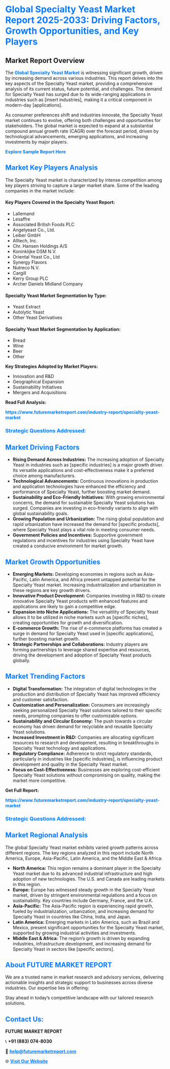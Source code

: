 <h1 style="color: #007BFF;">Global Specialty Yeast Market Report 2025-2033: Driving Factors, Growth Opportunities, and Key Players</h1>

<section id="overview">
<h2>Market Report Overview</h2>
<p>The <a href="https://www.futuremarketreport.com/industry-report/specialty-yeast-market" style="color: #007BFF; text-decoration: none;"><strong>Global Specialty Yeast Market</strong></a> is witnessing significant growth, driven by increasing demand across various industries. This report delves into the key aspects of the Specialty Yeast market, providing a comprehensive analysis of its current status, future potential, and challenges. The demand for Specialty Yeast has surged due to its wide-ranging applications in industries such as [insert industries], making it a critical component in modern-day [applications].</p>
<p>As consumer preferences shift and industries innovate, the Specialty Yeast market continues to evolve, offering both challenges and opportunities for stakeholders. The global market is expected to expand at a substantial compound annual growth rate (CAGR) over the forecast period, driven by technological advancements, emerging applications, and increasing investments by major players.</p>
</section>

<section id="overview">
<p><a href="https://www.futuremarketreport.com/request-sample/reportId=60219" style="color: #007BFF; text-decoration: none;"><strong>Explore Sample Report Here</strong></a></p>
</section>

<section id="key-players">
<h2 style="color: #007BFF;">Market Key Players Analysis</h2>
<p>The Specialty Yeast market is characterized by intense competition among key players striving to capture a larger market share. Some of the leading companies in the market include:</p>
<h4>Key Players Covered in the Specialty Yeast Report:</h4>
<ul><li>Lallemand</li><li>Lesaffre</li><li>Associated British Foods PLC</li><li>Angelyeast Co., Ltd.</li><li>Leiber GmbH</li><li>Alltech, Inc.</li><li>Chr. Hansen Holdings A/S</li><li>Koninklijke DSM N.V.</li><li>Oriental Yeast Co., Ltd</li><li>Synergy Flavors</li><li>Nutreco N.V.</li><li>Cargill</li><li>Kerry Group PLC</li><li>Archer Daniels Midland Company</li></ul>
<h4>Specialty Yeast Market Segmentation by Type:</h4>
<ul><li>Yeast Extract</li><li>Autolytic Yeast</li><li>Other Yeast Derivatives</li></ul>

<h4>Specialty Yeast Market Segmentation by Application:</h4>
<ul><li>Bread</li><li>Wine</li><li>Beer</li><li>Other</li></ul>
<p><strong>Key Strategies Adopted by Market Players:</strong></p>
<ul>
<li>Innovation and R&D</li>
<li>Geographical Expansion</li>
<li>Sustainability Initiatives</li>
<li>Mergers and Acquisitions</li>
</ul>
</section>

<section>
<p><strong>Read Full Analysis: </strong></p><a href="https://www.futuremarketreport.com/industry-report/specialty-yeast-market" style="color: #007BFF; text-decoration: none;"><strong>https://www.futuremarketreport.com/industry-report/specialty-yeast-market</strong></a>
<h3 style="color: #007BFF;">Strategic Questions Addressed:</h3>
</section>

<section id="driving-factors">
<h2 style="color: #007BFF;">Market Driving Factors</h2>
<ul>
<li><strong>Rising Demand Across Industries:</strong> The increasing adoption of Specialty Yeast in industries such as [specific industries] is a major growth driver. Its versatile applications and cost-effectiveness make it a preferred choice among manufacturers.</li>
<li><strong>Technological Advancements:</strong> Continuous innovations in production and application technologies have enhanced the efficiency and performance of Specialty Yeast, further boosting market demand.</li>
<li><strong>Sustainability and Eco-Friendly Initiatives:</strong> With growing environmental concerns, the demand for sustainable Specialty Yeast solutions has surged. Companies are investing in eco-friendly variants to align with global sustainability goals.</li>
<li><strong>Growing Population and Urbanization:</strong> The rising global population and rapid urbanization have increased the demand for [specific products], where Specialty Yeast plays a vital role in meeting consumer needs.</li>
<li><strong>Government Policies and Incentives:</strong> Supportive government regulations and incentives for industries using Specialty Yeast have created a conducive environment for market growth.</li>
</ul>
</section>

<section id="growth-opportunities">
<h2 style="color: #007BFF;">Market Growth Opportunities</h2>
<ul>
<li><strong>Emerging Markets:</strong> Developing economies in regions such as Asia-Pacific, Latin America, and Africa present untapped potential for the Specialty Yeast market. Increasing industrialization and urbanization in these regions are key growth drivers.</li>
<li><strong>Innovative Product Development:</strong> Companies investing in R&D to create innovative Specialty Yeast products with enhanced features and applications are likely to gain a competitive edge.</li>
<li><strong>Expansion into Niche Applications:</strong> The versatility of Specialty Yeast allows it to be utilized in niche markets such as [specific niches], creating opportunities for growth and diversification.</li>
<li><strong>E-commerce Growth:</strong> The rise of e-commerce platforms has created a surge in demand for Specialty Yeast used in [specific applications], further boosting market growth.</li>
<li><strong>Strategic Partnerships and Collaborations:</strong> Industry players are forming partnerships to leverage shared expertise and resources, driving the development and adoption of Specialty Yeast products globally.</li>
</ul>
</section>

<section id="trending-factors">
<h2 style="color: #007BFF;">Market Trending Factors</h2>
<ul>
<li><strong>Digital Transformation:</strong> The integration of digital technologies in the production and distribution of Specialty Yeast has improved efficiency and customer satisfaction.</li>
<li><strong>Customization and Personalization:</strong> Consumers are increasingly seeking personalized Specialty Yeast solutions tailored to their specific needs, prompting companies to offer customizable options.</li>
<li><strong>Sustainability and Circular Economy:</strong> The push towards a circular economy has driven demand for recyclable and reusable Specialty Yeast solutions.</li>
<li><strong>Increased Investment in R&D:</strong> Companies are allocating significant resources to research and development, resulting in breakthroughs in Specialty Yeast technology and applications.</li>
<li><strong>Regulatory Compliance:</strong> Adherence to strict regulatory standards, particularly in industries like [specific industries], is influencing product development and quality in the Specialty Yeast market.</li>
<li><strong>Focus on Cost-Effectiveness:</strong> Businesses are exploring cost-efficient Specialty Yeast solutions without compromising on quality, making the market more competitive.</li>
</ul>
</section>

<section>
<p><strong>Get Full Report: </strong></p><a href="https://www.futuremarketreport.com/industry-report/specialty-yeast-market" style="color: #007BFF; text-decoration: none;"><strong>https://www.futuremarketreport.com/industry-report/specialty-yeast-market</strong></a>
<h3 style="color: #007BFF;">Strategic Questions Addressed:</h3>
</section>


<section id="regional-analysis">
<h2 style="color: #007BFF;">Market Regional Analysis</h2>
<p>The global Specialty Yeast market exhibits varied growth patterns across different regions. The key regions analyzed in this report include North America, Europe, Asia-Pacific, Latin America, and the Middle East & Africa:</p>
<ul>
<li><strong>North America:</strong> This region remains a dominant player in the Specialty Yeast market due to its advanced industrial infrastructure and high adoption of new technologies. The U.S. and Canada are leading markets in this region.</li>
<li><strong>Europe:</strong> Europe has witnessed steady growth in the Specialty Yeast market, driven by stringent environmental regulations and a focus on sustainability. Key countries include Germany, France, and the U.K.</li>
<li><strong>Asia-Pacific:</strong> The Asia-Pacific region is experiencing rapid growth, fueled by industrialization, urbanization, and increasing demand for Specialty Yeast in countries like China, India, and Japan.</li>
<li><strong>Latin America:</strong> Emerging markets in Latin America, such as Brazil and Mexico, present significant opportunities for the Specialty Yeast market, supported by growing industrial activities and investments.</li>
<li><strong>Middle East & Africa:</strong> The region’s growth is driven by expanding industries, infrastructure development, and increasing demand for Specialty Yeast in sectors like [specific sectors].</li>
</ul>
</section>

<footer>
<h2 style="color: #007BFF;">About FUTURE MARKET REPORT</h2>
<p>We are a trusted name in market research and advisory services, delivering actionable insights and strategic support to businesses across diverse industries. Our expertise lies in offering:</p>

<p>Stay ahead in today’s competitive landscape with our tailored research solutions.</p>

<h2 style="color: #007BFF;">Contact Us:</h2>
<p><strong>FUTURE MARKET REPORT</strong></p>
<p>📞 <strong>+91 (883) 074-8030</strong></p>
<p>📧 <strong><a href="mailto:help@futuremarketreport.com" style="color: #007BFF;">help@futuremarketreport.com</a></strong></p>
<p>🌐 <strong><a href="https://www.futuremarketreport.com/" style="color: #007BFF;">Visit Our Website</a></strong></p>
</footer>